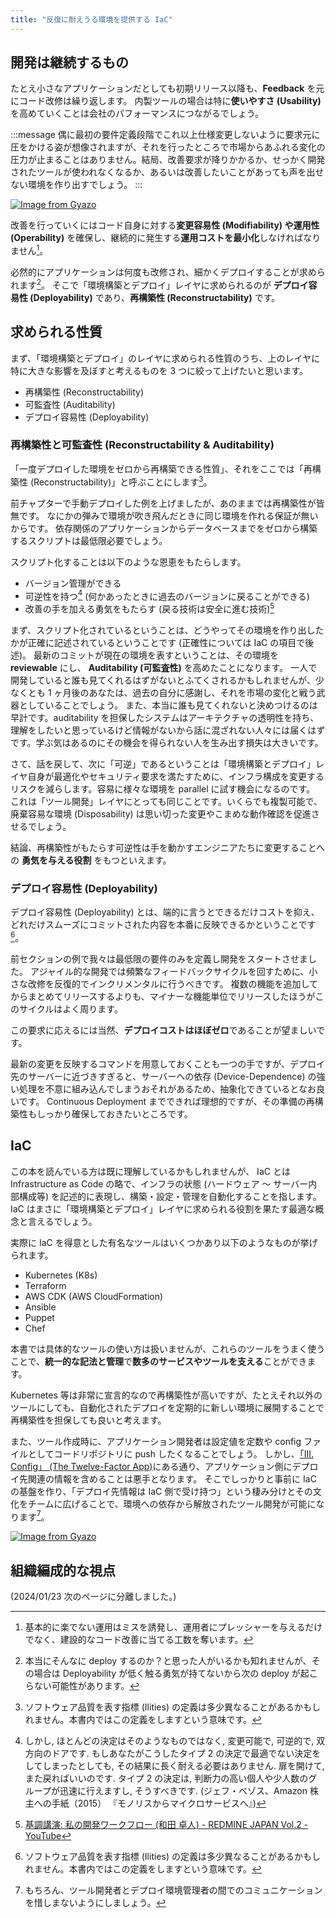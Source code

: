 ```yaml
---
title: "反復に耐えうる環境を提供する IaC"
---
```


## 開発は継続するもの

たとえ小さなアプリケーションだとしても初期リリース以降も、**Feedback** を元にコード改修は繰り返します。 内製ツールの場合は特に**使いやすさ (Usability)** を高めていくことは会社のパフォーマンスにつながるでしょう。

:::message
偶に最初の要件定義段階でこれ以上仕様変更しないように要求元に圧をかける姿が想像されますが、それを行ったところで市場からあふれる変化の圧力が止まることはありません。結局、改善要求が降りかかるか、せっかく開発されたツールが使われなくなるか、あるいは改善したいことがあっても声を出せない環境を作り出すでしょう。
:::

[![Image from Gyazo](https://i.gyazo.com/9be5519fd4f9e12bbf652ca7d1efcca0.png)](https://gyazo.com/9be5519fd4f9e12bbf652ca7d1efcca0)

改善を行っていくにはコード自身に対する**変更容易性 (Modifiability) や運用性 (Operability)** を確保し、継続的に発生する**運用コストを最小化**しなければなりません[^why_operability_is_important]。

[^why_operability_is_important]: 基本的に楽でない運用はミスを誘発[^why_operability_is_important_2]し、運用者にプレッシャーを与えるだけでなく、建設的なコード改善に当てる工数を奪います。
[^why_operability_is_important_2]:
    運用現場は楽じゃないとミスが起こる
    [Infrastructure as Code でセキュリティを楽にしよう ! #AWSDevLiveShow - YouTube](https://www.youtube.com/live/qr_Fx_ENjxE?si=tGnLqBipnMmpTqlh&t=380)

必然的にアプリケーションは何度も改修され、細かくデプロイすることが求められます[^may_not_deploy_because_of_low_deployability]。
そこで「環境構築とデプロイ」レイヤに求められるのが **デプロイ容易性 (Deployability)** であり、**再構築性 (Reconstructability)** です。

[^may_not_deploy_because_of_low_deployability]: 本当にそんなに deploy するのか？と思った人がいるかも知れませんが、その場合は Deployability が低く触る勇気が持てないから次の deploy が起こらない可能性があります。

## 求められる性質

まず、「環境構築とデプロイ」のレイヤに求められる性質のうち、上のレイヤに特に大きな影響を及ぼすと考えるものを 3 つに絞って上げたいと思います。

- 再構築性 (Reconstructability)
- 可監査性 (Auditability)
- デプロイ容易性 (Deployability)

### 再構築性と可監査性 (Reconstructability & Auditability)

「一度デプロイした環境をゼロから再構築できる性質」、それをここでは「再構築性 (Reconstructability)」と呼ぶことにします[^definition_of_each_ility]。

[^definition_of_each_ility]: ソフトウェア品質を表す指標 (Ilities) の定義は多少異なることがあるかもしれません。本書内ではこの定義をしますという意味です。

前チャプターで手動デプロイした例を上げましたが、あのままでは再構築性が皆無です。 なにかの弾みで環境が吹き飛んだときに同じ環境を作れる保証が無いからです。
依存関係のアプリケーションからデータベースまでをゼロから構築するスクリプトは最低限必要でしょう。

スクリプト化することは以下のような恩恵をもたらします。

- バージョン管理ができる
- 可逆性を持つ[^software_can_be_rollback] (何かあったときに過去のバージョンに戻ることができる)
- 改善の手を加える勇気をもたらす (戻る技術は安全に進む技術)[^rollbackability_is_a_safe_technology_to_move_forward]

[^software_can_be_rollback]:
    しかし, ほとんどの決定はそのようなものではなく, 変更可能で, 可逆的で, 双方向のドアです.
    もしあなたがこうしたタイプ 2 の決定で最適でない決定をしてしまったとしても, その結果に長く耐える必要はありません.
    扉を開けて, また戻ればいいのです.
    タイプ 2 の決定は, 判断力の高い個人や少人数のグループが迅速に行えますし, そうすべきです.
    (ジェフ・ベゾス、Amazon 株主への手紙（2015） 『モノリスからマイクロサービスへ』)

[^rollbackability_is_a_safe_technology_to_move_forward]: [基調講演: 私の開発ワークフロー (和田 卓人) - REDMINE JAPAN Vol.2 - YouTube](https://www.youtube.com/watch?v=IQ7lDefJLtk&t=1135s&ab_channel=RedmineJapan)

まず、スクリプト化されているということは、どうやってその環境を作り出したかが正確に記述されているということです (正確性については IaC の項目で後述)。
最新のコミットが現在の環境を表すということは、その環境を **reviewable** にし、 **Auditability (可監査性)** を高めたことになります。
一人で開発していると誰も見てくれるはずがないとふてくされるかもしれませんが、少なくとも 1 ヶ月後のあなたは、過去の自分に感謝し、それを市場の変化と戦う武器としていることでしょう。
また、本当に誰も見てくれないと決めつけるのは早計です。auditability を担保したシステムはアーキテクチャの透明性を持ち、理解をしたいと思っているけど情報がないから話に混ざれない人々には届くはずです。学ぶ気はあるのにその機会を得られない人を生み出す損失は大きいです。

さて、話を戻して、次に「可逆」であるということは「環境構築とデプロイ」レイヤ自身が最適化やセキュリティ要求を満たすために、インフラ構成を変更するリスクを減らします。容易に様々な環境を parallel に試す機会になるのです。
これは「ツール開発」レイヤにとっても同じことです。いくらでも複製可能で、 廃棄容易な環境 (Disposability) は思い切った変更やこまめな動作確認を促進させるでしょう。

結論、再構築性がもたらす可逆性は手を動かすエンジニアたちに変更することへの **勇気を与える役割** をもつといえます。

### デプロイ容易性 (Deployability)

デプロイ容易性 (Deployability) とは、端的に言うとできるだけコストを抑え、どれだけスムーズにコミットされた内容を本番に反映できるかということです[^definition_of_each_ility]。

前セクションの例で我々は最低限の要件のみを定義し開発をスタートさせました。 アジャイル的な開発では頻繁なフィードバックサイクルを回すために、小さな改修を反復的でインクリメンタルに行うべきです。
複数の機能を追加してからまとめてリリースするよりも、マイナーな機能単位でリリースしたほうがこのサイクルはよく周ります。

この要求に応えるには当然、**デプロイコストはほぼゼロ**であることが望ましいです。

最新の変更を反映するコマンドを用意しておくことも一つの手ですが、デプロイ先のサーバーに近づきすぎると、サーバーへの依存 (Device-Dependence) の強い処理を不意に組み込んでしまうおそれがあるため、抽象化できているとなお良いです。
Continuous Deployment までできれば理想的ですが、その準備の再構築性もしっかり確保しておきたいところです。

## IaC

この本を読んでいる方は既に理解しているかもしれませんが、 IaC とは Infrastructure as Code の略で、インフラの状態 (ハードウェア ～ サーバー内部構成等) を記述的に表現し、構築・設定・管理を自動化することを指します。 IaC はまさに「環境構築とデプロイ」レイヤに求められる役割を果たす最適な概念と言えるでしょう。

実際に IaC を得意とした有名なツールはいくつかあり以下のようなものが挙げられます。

- Kubernetes (K8s)
- Terraform
- AWS CDK (AWS CloudFormation)
- Ansible
- Puppet
- Chef

本書では具体的なツールの使い方は扱いませんが、これらのツールをうまく使うことで、**統一的な記法と管理**で**数多のサービスやツールを支える**ことができます。

Kubernetes 等は非常に宣言的なので再構築性が高いですが、たとえそれ以外のツールにしても、自動化されたデプロイを定期的に新しい環境に展開することで再構築性を担保しても良いと考えます。

また、ツール作成時に、アプリケーション開発者は設定値を定数や config ファイルとしてコードリポジトリに push したくなることでしょう。 しかし、[「III. Config」 (The Twelve-Factor App)](https://12factor.net/config)にある通り、アプリケーション側にデプロイ先関連の情報を含めることは悪手となります。
そこでしっかりと事前に IaC の基盤を作り、「デプロイ先情報は IaC 側で受け持つ」という棲み分けとその文化をチームに広げることで、環境への依存から解放されたツール開発が可能になります[^need_communication_between_tool_developer_and_deployer]。

[^need_communication_between_tool_developer_and_deployer]: もちろん、ツール開発者とデプロイ環境管理者の間でのコミュニケーションを惜しまないようにしましょう。

[![Image from Gyazo](https://i.gyazo.com/f66f4f300f0ec5a377f28fe074f1fb18.png)](https://gyazo.com/f66f4f300f0ec5a377f28fe074f1fb18)

## 組織編成的な視点

(2024/01/23 次のページに分離しました。)
